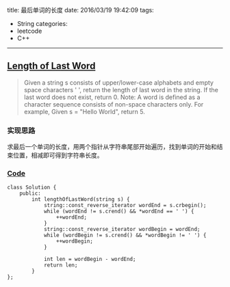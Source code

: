 title: 最后单词的长度
date: 2016/03/19 19:42:09
tags:
- String
categories:
- leetcode
- C++

---
## [Length of Last Word](https://leetcode.com/problems/length-of-last-word/)
> Given a string s consists of upper/lower-case alphabets and empty space characters ' ', return the length of last word in the string.
> If the last word does not exist, return 0.
> Note: A word is defined as a character sequence consists of non-space characters only.
> For example, 
> Given s = "Hello World",
> return 5.

### 实现思路
求最后一个单词的长度，用两个指针从字符串尾部开始遍历，找到单词的开始和结束位置，相减即可得到字符串长度。

### [Code](https://github.com/Finalcheat/leetcode/blob/master/src/Length-of-Last-Word.cpp)
```
class Solution {
    public:
        int lengthOfLastWord(string s) {
            string::const_reverse_iterator wordEnd = s.crbegin();
            while (wordEnd != s.crend() && *wordEnd == ' ') {
                ++wordEnd;
            }
            string::const_reverse_iterator wordBegin = wordEnd;
            while (wordBegin != s.crend() && *wordBegin != ' ') {
                ++wordBegin;
            }
            
            int len = wordBegin - wordEnd;
            return len;
        }
};
```
